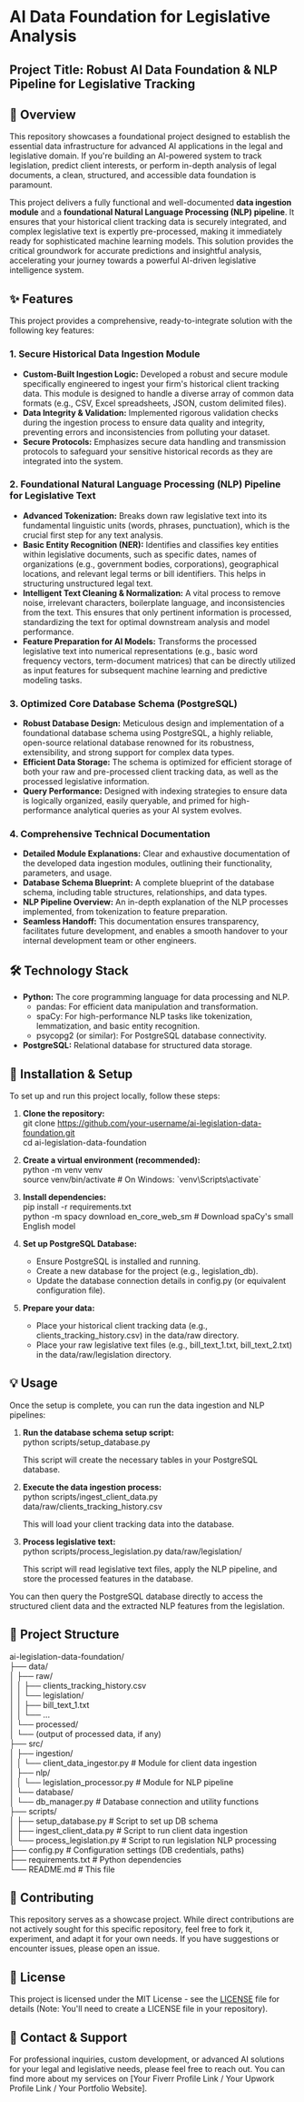# **AI Data Foundation for Legislative Analysis**

## **Project Title: Robust AI Data Foundation & NLP Pipeline for Legislative Tracking**

## **🚀 Overview**

This repository showcases a foundational project designed to establish the essential data infrastructure for advanced AI applications in the legal and legislative domain. If you're building an AI-powered system to track legislation, predict client interests, or perform in-depth analysis of legal documents, a clean, structured, and accessible data foundation is paramount.

This project delivers a fully functional and well-documented **data ingestion module** and a **foundational Natural Language Processing (NLP) pipeline**. It ensures that your historical client tracking data is securely integrated, and complex legislative text is expertly pre-processed, making it immediately ready for sophisticated machine learning models. This solution provides the critical groundwork for accurate predictions and insightful analysis, accelerating your journey towards a powerful AI-driven legislative intelligence system.

## **✨ Features**

This project provides a comprehensive, ready-to-integrate solution with the following key features:

### **1\. Secure Historical Data Ingestion Module**

* **Custom-Built Ingestion Logic:** Developed a robust and secure module specifically engineered to ingest your firm's historical client tracking data. This module is designed to handle a diverse array of common data formats (e.g., CSV, Excel spreadsheets, JSON, custom delimited files).  
* **Data Integrity & Validation:** Implemented rigorous validation checks during the ingestion process to ensure data quality and integrity, preventing errors and inconsistencies from polluting your dataset.  
* **Secure Protocols:** Emphasizes secure data handling and transmission protocols to safeguard your sensitive historical records as they are integrated into the system.

### **2\. Foundational Natural Language Processing (NLP) Pipeline for Legislative Text**

* **Advanced Tokenization:** Breaks down raw legislative text into its fundamental linguistic units (words, phrases, punctuation), which is the crucial first step for any text analysis.  
* **Basic Entity Recognition (NER):** Identifies and classifies key entities within legislative documents, such as specific dates, names of organizations (e.g., government bodies, corporations), geographical locations, and relevant legal terms or bill identifiers. This helps in structuring unstructured legal text.  
* **Intelligent Text Cleaning & Normalization:** A vital process to remove noise, irrelevant characters, boilerplate language, and inconsistencies from the text. This ensures that only pertinent information is processed, standardizing the text for optimal downstream analysis and model performance.  
* **Feature Preparation for AI Models:** Transforms the processed legislative text into numerical representations (e.g., basic word frequency vectors, term-document matrices) that can be directly utilized as input features for subsequent machine learning and predictive modeling tasks.

### **3\. Optimized Core Database Schema (PostgreSQL)**

* **Robust Database Design:** Meticulous design and implementation of a foundational database schema using PostgreSQL, a highly reliable, open-source relational database renowned for its robustness, extensibility, and strong support for complex data types.  
* **Efficient Data Storage:** The schema is optimized for efficient storage of both your raw and pre-processed client tracking data, as well as the processed legislative information.  
* **Query Performance:** Designed with indexing strategies to ensure data is logically organized, easily queryable, and primed for high-performance analytical queries as your AI system evolves.

### **4\. Comprehensive Technical Documentation**

* **Detailed Module Explanations:** Clear and exhaustive documentation of the developed data ingestion modules, outlining their functionality, parameters, and usage.  
* **Database Schema Blueprint:** A complete blueprint of the database schema, including table structures, relationships, and data types.  
* **NLP Pipeline Overview:** An in-depth explanation of the NLP processes implemented, from tokenization to feature preparation.  
* **Seamless Handoff:** This documentation ensures transparency, facilitates future development, and enables a smooth handover to your internal development team or other engineers.

## **🛠️ Technology Stack**

* **Python:** The core programming language for data processing and NLP.  
  * pandas: For efficient data manipulation and transformation.  
  * spaCy: For high-performance NLP tasks like tokenization, lemmatization, and basic entity recognition.  
  * psycopg2 (or similar): For PostgreSQL database connectivity.  
* **PostgreSQL:** Relational database for structured data storage.

## **🚀 Installation & Setup**

To set up and run this project locally, follow these steps:

1. **Clone the repository:**  
   git clone https://github.com/your-username/ai-legislation-data-foundation.git  
   cd ai-legislation-data-foundation

2. **Create a virtual environment (recommended):**  
   python \-m venv venv  
   source venv/bin/activate  \# On Windows: \`venv\\Scripts\\activate\`

3. **Install dependencies:**  
   pip install \-r requirements.txt  
   python \-m spacy download en\_core\_web\_sm \# Download spaCy's small English model

4. **Set up PostgreSQL Database:**  
   * Ensure PostgreSQL is installed and running.  
   * Create a new database for the project (e.g., legislation\_db).  
   * Update the database connection details in config.py (or equivalent configuration file).  
5. **Prepare your data:**  
   * Place your historical client tracking data (e.g., clients\_tracking\_history.csv) in the data/raw directory.  
   * Place your raw legislative text files (e.g., bill\_text\_1.txt, bill\_text\_2.txt) in the data/raw/legislation directory.

## **💡 Usage**

Once the setup is complete, you can run the data ingestion and NLP pipelines:

1. **Run the database schema setup script:**  
   python scripts/setup\_database.py

   This script will create the necessary tables in your PostgreSQL database.  
2. **Execute the data ingestion process:**  
   python scripts/ingest\_client\_data.py data/raw/clients\_tracking\_history.csv

   This will load your client tracking data into the database.  
3. **Process legislative text:**  
   python scripts/process\_legislation.py data/raw/legislation/

   This script will read legislative text files, apply the NLP pipeline, and store the processed features in the database.

You can then query the PostgreSQL database directly to access the structured client data and the extracted NLP features from the legislation.

## **📁 Project Structure**

ai-legislation-data-foundation/  
├── data/  
│   ├── raw/  
│   │   ├── clients\_tracking\_history.csv  
│   │   └── legislation/  
│   │       ├── bill\_text\_1.txt  
│   │       └── ...  
│   └── processed/  
│       └── (output of processed data, if any)  
├── src/  
│   ├── ingestion/  
│   │   └── client\_data\_ingestor.py   \# Module for client data ingestion  
│   ├── nlp/  
│   │   └── legislation\_processor.py  \# Module for NLP pipeline  
│   └── database/  
│       └── db\_manager.py             \# Database connection and utility functions  
├── scripts/  
│   ├── setup\_database.py             \# Script to set up DB schema  
│   ├── ingest\_client\_data.py         \# Script to run client data ingestion  
│   └── process\_legislation.py        \# Script to run legislation NLP processing  
├── config.py                         \# Configuration settings (DB credentials, paths)  
├── requirements.txt                  \# Python dependencies  
└── README.md                         \# This file

## **🤝 Contributing**

This repository serves as a showcase project. While direct contributions are not actively sought for this specific repository, feel free to fork it, experiment, and adapt it for your own needs. If you have suggestions or encounter issues, please open an issue.

## **📄 License**

This project is licensed under the MIT License \- see the [LICENSE](https://www.google.com/search?q=LICENSE) file for details (Note: You'll need to create a LICENSE file in your repository).

## **📧 Contact & Support**

For professional inquiries, custom development, or advanced AI solutions for your legal and legislative needs, please feel free to reach out. You can find more about my services on \[Your Fiverr Profile Link / Your Upwork Profile Link / Your Portfolio Website\].